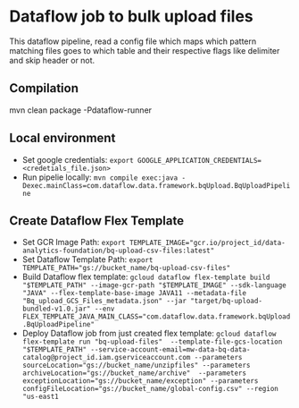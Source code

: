 # Dataflow job to bulk upload files
This dataflow pipeline, read a config file which maps which pattern matching files goes to which table and their respective flags like delimiter and skip header or not.

## Compilation
mvn clean package -Pdataflow-runner

## Local environment
* Set google credentials: ```export GOOGLE_APPLICATION_CREDENTIALS=<credetials_file.json>```
* Run pipelie locally: ```mvn compile exec:java -Dexec.mainClass=com.dataflow.data.framework.bqUpload.BqUploadPipeline```

## Create Dataflow Flex Template
* Set GCR Image Path: ```export TEMPLATE_IMAGE="gcr.io/project_id/data-analytics-foundation/bq-upload-csv-files:latest"```
* Set Dataflow Template Path: ```export TEMPLATE_PATH="gs://bucket_name/bq-upload-csv-files"```
* Build Dataflow flex template: ```gcloud dataflow flex-template build "$TEMPLATE_PATH" --image-gcr-path "$TEMPLATE_IMAGE" --sdk-language "JAVA" --flex-template-base-image JAVA11 --metadata-file "Bq_upload_GCS_Files_metadata.json" --jar "target/bq-upload-bundled-v1.0.jar" --env FLEX_TEMPLATE_JAVA_MAIN_CLASS="com.dataflow.data.framework.bqUpload.BqUploadPipeline"```
* Deploy Dataflow job from just created flex template: ```gcloud dataflow flex-template run "bq-upload-files"  --template-file-gcs-location "$TEMPLATE_PATH" --service-account-email=mw-data-bq-data-catalog@project_id.iam.gserviceaccount.com --parameters sourceLocation="gs://bucket_name/unzipfiles" --parameters archiveLocation="gs://bucket_name/archive"  --parameters exceptionLocation="gs://bucket_name/exception" --parameters configFileLocation="gs://bucket_name/global-config.csv" --region "us-east1```
